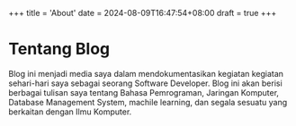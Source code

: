 +++
title = 'About'
date = 2024-08-09T16:47:54+08:00
draft = true
+++

# Tentang Blog
Blog ini menjadi media saya dalam mendokumentasikan kegiatan kegiatan sehari-hari saya sebagai
seorang Software Developer. Blog ini akan berisi berbagai tulisan saya tentang Bahasa Pemrograman,
Jaringan Komputer, Database Management System, machile learning, dan segala sesuatu yang berkaitan
dengan Ilmu Komputer.
